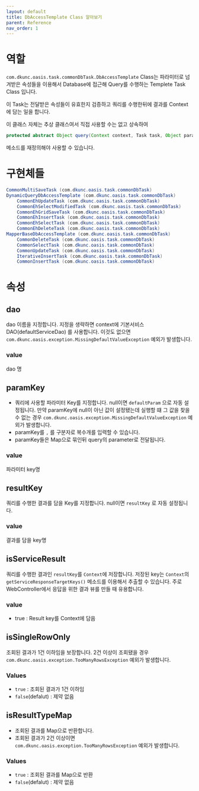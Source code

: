```yaml
---
layout: default
title: DbAccessTemplate Class 알아보기
parent: Reference
nav_order: 1
---
```


# 역할
`com.dkunc.oasis.task.commonDbTask.DbAccessTemplate` Class는 파라미터로 넘겨받은 속성들을 이용해서 Database에 접근해 Query를 수행하는 Templete Task Class 입니다. 

이 Task는 전달받은 속성들이 유효한지 검증하고 쿼리를 수행한뒤에 결과를 Context에 담는 일을 합니다.

이 클래스 자체는 추상 클래스여서 직접 사용할 수는 없고 상속하여 
```java
protected abstract Object query(Context context, Task task, Object param, CommonDao dao);
```
메소드를 재정의해야 사용할 수 있습니다.


# 구현체들
```java
CommonMultiSaveTask (com.dkunc.oasis.task.commonDbTask)
DynamicQueryDbAccessTemplate (com.dkunc.oasis.task.commonDbTask)
    CommonEhUpdateTask (com.dkunc.oasis.task.commonDbTask)
    CommonEhSelectModifiedTask (com.dkunc.oasis.task.commonDbTask)
    CommonEhGridSaveTask (com.dkunc.oasis.task.commonDbTask)
    CommonEhInsertTask (com.dkunc.oasis.task.commonDbTask)
    CommonEhSelectTask (com.dkunc.oasis.task.commonDbTask)
    CommonEhDeleteTask (com.dkunc.oasis.task.commonDbTask)
MapperBaseDbAccessTemplate (com.dkunc.oasis.task.commonDbTask)
    CommonDeleteTask (com.dkunc.oasis.task.commonDbTask)
    CommonSelectTask (com.dkunc.oasis.task.commonDbTask)
    CommonUpdateTask (com.dkunc.oasis.task.commonDbTask)
    IterativeInsertTask (com.dkunc.oasis.task.commonDbTask)
    CommonInsertTask (com.dkunc.oasis.task.commonDbTask)
```

# 속성
## dao
dao 이름을 지정합니다. 지정을 생략하면 context에 기본서비스 DAO(defaultServiceDao) 를 사용합니다. 이것도 없으면 `com.dkunc.oasis.exception.MissingDefaultValueException` 예외가 발생합니다.
### value
dao 명

## paramKey
* 쿼리에 사용할 파라미터 Key를 지정합니다. null이면 `defaultParam` 으로 자동 설정됩니다. 만약 paramKey에 null이 아닌 값이 설정됐는데 실행할 떄 그 값을 찾을 수 없는 경우 `com.dkunc.oasis.exception.MissingDefaultValueException` 예외가 발생합니다.
* paramKey를 `,` 를 구분자로 복수개를 입력할 수 있습니다.
* paramKey들은 Map으로 묶인뒤 query의 parameter로 전달됩니다.

### value
파라미터 key명

## resultKey
쿼리를 수행한 결과를 담을 Key를 지정합니다. null이면 `resultKey` 로 자동 설정됩니다.
### value
결과를 담을 key명

## isServiceResult
쿼리를 수행한 결과인 `resultKey`를 `Context`에 저장합니다. 저장된 key는 `Context`의 `getServiceResponseTargetKeys()` 메소드를 이용해서 추출할 수 있습니다. 주로 WebController에서 응답을 위한 결과 뷰를 만들 때 유용합니다.
### value
* true : Result key를 Context에 담음

## isSingleRowOnly
조회된 결과가 1건 이하임을 보장합니다. 2건 이상이 조회됐을 경우 `com.dkunc.oasis.exception.TooManyRowsException` 예외가 발생합니다.

### Values
* `true` : 조회된 결과가 1건 이하임
* `false`(defalut) : 제약 없음

## isResultTypeMap
* 조회된 결과를 Map으로 반환합니다. 
* 조회된 결과가 2건 이상이면 `com.dkunc.oasis.exception.TooManyRowsException` 예외가 발생합니다.
### Values
* `true` : 조회된 결과를 Map으로 반환
* `false`(defalut) : 제약 없음

